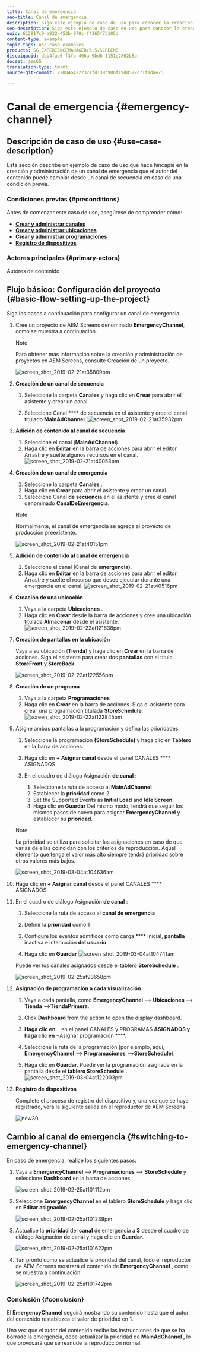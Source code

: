 ```yaml
---
title: Canal de emergencia
seo-title: Canal de emergencia
description: Siga este ejemplo de caso de uso para conocer la creación y administración de un canal de emergencia que el autor del contenido puede cambiar desde un canal de secuencia en caso de una condición previa.
seo-description: Siga este ejemplo de caso de uso para conocer la creación y administración de un canal de emergencia que el autor del contenido puede cambiar desde un canal de secuencia en caso de una condición previa.
uuid: 612917c9-a832-453b-970c-f4365f7b105d
content-type: example
topic-tags: use-case-examples
products: SG_EXPERIENCEMANAGER/6.5/SCREENS
discoiquuid: dbb4fae6-f3fb-496a-9bd6-1151e2862b5b
docset: aem65
translation-type: tm+mt
source-git-commit: 2708464222321fd138c986f19d8572c71f1dae75

---
```



# Canal de emergencia {#emergency-channel}

## Descripción de caso de uso {#use-case-description}

Esta sección describe un ejemplo de caso de uso que hace hincapié en la creación y administración de un canal de emergencia que el autor del contenido puede cambiar desde un canal de secuencia en caso de una condición previa.

### Condiciones previas {#preconditions}

Antes de comenzar este caso de uso, asegúrese de comprender cómo:

* **[Crear y administrar canales](managing-channels.md)**
* **[Crear y administrar ubicaciones](managing-locations.md)**
* **[Crear y administrar programaciones](managing-schedules.md)**
* **[Registro de dispositivos](device-registration.md)**

### Actores principales {#primary-actors}

Autores de contenido

## Flujo básico: Configuración del proyecto {#basic-flow-setting-up-the-project}

Siga los pasos a continuación para configurar un canal de emergencia:

1. Cree un proyecto de AEM Screens denominado **EmergencyChannel**, como se muestra a continuación.

   >[!NOTE]
   >
   >Para obtener más información sobre la creación y administración de proyectos en AEM Screens, consulte Creación de un proyecto.

   ![screen_shot_2019-02-21at35809pm](assets/screen_shot_2019-02-21at35809pm.png)

1. **Creación de un canal de secuencia**

   1. Seleccione la carpeta **Canales** y haga clic en **Crear** para abrir el asistente y crear un canal.

   1. Seleccione Canal **** de secuencia en el asistente y cree el canal titulado **MainAdChannel**.
   ![screen_shot_2019-02-21at35932pm](assets/screen_shot_2019-02-21at35932pm.png)

1. **Adición de contenido al canal de secuencia**

   1. Seleccione el canal (**MainAdChannel**).
   1. Haga clic en **Editar** en la barra de acciones para abrir el editor. Arrastre y suelte algunos recursos en el canal.
   ![screen_shot_2019-02-21at40053pm](assets/screen_shot_2019-02-21at40053pm.png)

1. **Creación de un canal de emergencia**

   1. Seleccione la carpeta **Canales** .
   1. Haga clic en **Crear** para abrir el asistente y crear un canal.
   1. Seleccione Canal **de secuencia** en el asistente y cree el canal denominado **CanalDeEmergencia**.
   >[!NOTE]
   >
   >Normalmente, el canal de emergencia se agrega al proyecto de producción preexistente.

   ![screen_shot_2019-02-21at40151pm](assets/screen_shot_2019-02-21at40151pm.png)

1. **Adición de contenido al canal de emergencia**

   1. Seleccione el canal (Canal de **emergencia)**.
   1. Haga clic en **Editar** en la barra de acciones para abrir el editor. Arrastre y suelte el recurso que desee ejecutar durante una emergencia en el canal.
   ![screen_shot_2019-02-21at40516pm](assets/screen_shot_2019-02-21at40516pm.png)

1. **Creación de una ubicación** 

   1. Vaya a la carpeta **Ubicaciones** .
   1. Haga clic en **Crear** desde la barra de acciones y cree una ubicación titulada **Almacenar** desde el asistente.
   ![screen_shot_2019-02-22at121638pm](assets/screen_shot_2019-02-22at121638pm.png)

1. **Creación de pantallas en la ubicación**

   Vaya a su ubicación (**Tienda**) y haga clic en **Crear** en la barra de acciones. Siga el asistente para crear dos **pantallas** con el título **StoreFront** y **StoreBack**.

   ![screen_shot_2019-02-22at122556pm](assets/screen_shot_2019-02-22at122556pm.png)

1. **Creación de un programa**

   1. Vaya a la carpeta **Programaciones** .
   1. Haga clic en **Crear** en la barra de acciones. Siga el asistente para crear una programación titulada **StoreSchedule**.
   ![screen_shot_2019-02-22at122845pm](assets/screen_shot_2019-02-22at122845pm.png)

1. Asigne ambas pantallas a la programación y defina las prioridades

   1. Seleccione la programación **(StoreSchedule)** y haga clic en **Tablero** en la barra de acciones.

   1. Haga clic en **+ Asignar canal** desde el panel CANALES **** ASIGNADOS.

   1. En el cuadro de diálogo Asignación **de canal** :

      1. Seleccione la ruta de acceso al **MainAdChannel**
      1. Establecer la **prioridad** como 2
      1. Set the Supported Events as **Initial Load** and **Idle Screen**.
      1. Haga clic en **Guardar**
      Del mismo modo, tendrá que seguir los mismos pasos de nuevo para asignar **EmergencyChannel** y establecer su **prioridad**.
   >[!NOTE]
   >
   >La prioridad se utiliza para solicitar las asignaciones en caso de que varias de ellas coincidan con los criterios de reproducción. Aquel elemento que tenga el valor más alto siempre tendrá prioridad sobre otros valores más bajos.

   ![screen_shot_2019-03-04at104636am](assets/screen_shot_2019-03-04at104636am.png)

1. Haga clic en **+ Asignar canal** desde el panel CANALES **** ASIGNADOS.

1. En el cuadro de diálogo Asignación **de canal** :

   1. Seleccione la ruta de acceso al **canal de emergencia**
   1. Definir la **prioridad** como 1

   1. Configure los eventos admitidos como carga **** inicial, **pantalla** inactiva e interacción **del usuario**

   1. Haga clic en **Guardar**
   ![screen_shot_2019-03-04at104741am](assets/screen_shot_2019-03-04at104741am.png)

   Puede ver los canales asignados desde el tablero **StoreSchedule** .

   ![screen_shot_2019-02-25at93658pm](assets/screen_shot_2019-02-25at93658pm.png)

1. **Asignación de programación a cada visualización**

   1. Vaya a cada pantalla, como **EmergencyChannel** —&gt; **Ubicaciones** —&gt; **Tienda** —&gt;**TiendaPrimera**.

   1. Click **Dashboard** from the action to open the display dashboard.
   1. **Haga clic en**... en el panel CANALES y PROGRAMAS **ASIGNADOS y haga clic en** +Asignar programación ****.

   1. Seleccione la ruta de la programación (por ejemplo, aquí, **EmergencyChannel** —&gt; **Programaciones** —&gt;**StoreSchedule**).

   1. Haga clic en **Guardar**.
   Puede ver la programación asignada en la pantalla desde el **tablero StoreSchedule** .
   ![screen_shot_2019-03-04at122003pm](assets/screen_shot_2019-03-04at122003pm.png)

1. **Registro de dispositivos**

   Complete el proceso de registro del dispositivo y, una vez que se haya registrado, verá la siguiente salida en el reproductor de AEM Screens.

   ![new30](assets/new30.gif)

## Cambio al canal de emergencia {#switching-to-emergency-channel}

En caso de emergencia, realice los siguientes pasos:

1. Vaya a **EmergencyChannel** —&gt; **Programaciones** —&gt; **StoreSchedule** y seleccione **Dashboard** en la barra de acciones.

   ![screen_shot_2019-02-25at101112pm](assets/screen_shot_2019-02-25at101112pm.png)

1. Seleccione **EmergencyChannel** en el tablero **StoreSchedule** y haga clic en **Editar asignación**.

   ![screen_shot_2019-02-25at101239pm](assets/screen_shot_2019-02-25at101239pm.png)

1. Actualice la **prioridad** del **canal** de emergencia a **3** desde el cuadro de diálogo Asignación **de** canal y haga clic en **Guardar**.

   ![screen_shot_2019-02-25at101622pm](assets/screen_shot_2019-02-25at101622pm.png)

1. Tan pronto como se actualice la prioridad del canal, todo el reproductor de AEM Screens mostrará el contenido de **EmergencyChannel** , como se muestra a continuación.

   ![screen_shot_2019-02-25at101742pm](assets/screen_shot_2019-02-25at101742pm.png)

### Conclusión {#conclusion}

El **EmergencyChannel** seguirá mostrando su contenido hasta que el autor del contenido restablezca el valor de prioridad en 1.

Una vez que el autor del contenido recibe las instrucciones de que se ha borrado la emergencia, debe actualizar la prioridad de **MainAdChannel** , lo que provocará que se reanude la reproducción normal.
